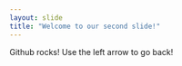```yaml
---
layout: slide
title: "Welcome to our second slide!"
---
```

Github rocks!
Use the left arrow to go back!
